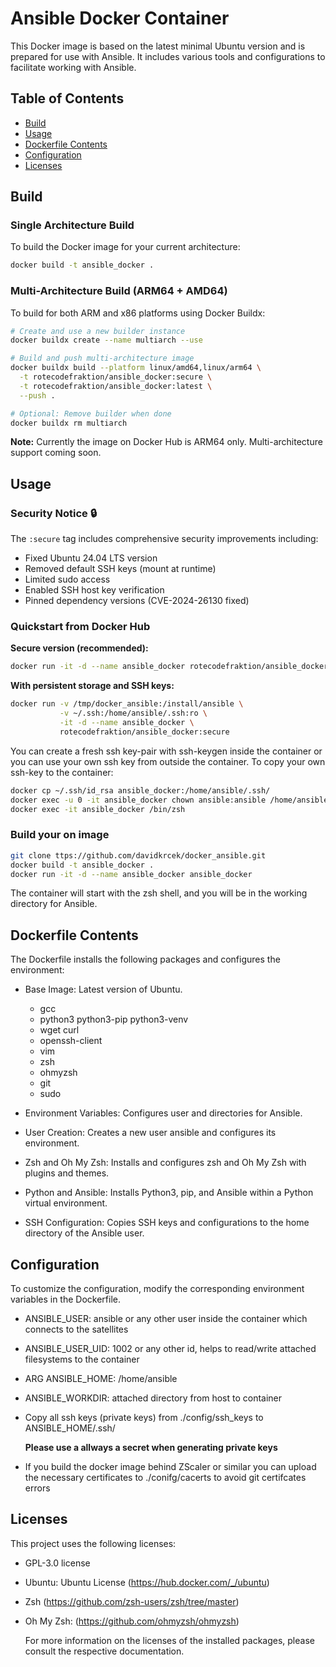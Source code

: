 # Ansible Docker Container

This Docker image is based on the latest minimal Ubuntu version and is prepared for use with Ansible.
It includes various tools and configurations to facilitate working with Ansible.

## Table of Contents

- [Build](#build)
- [Usage](#usage)
- [Dockerfile Contents](#dockerfile-contents)
- [Configuration](#configuration)
- [Licenses](#licenses)

## Build

### Single Architecture Build
To build the Docker image for your current architecture:

```bash
docker build -t ansible_docker .
```

### Multi-Architecture Build (ARM64 + AMD64)
To build for both ARM and x86 platforms using Docker Buildx:

```bash
# Create and use a new builder instance
docker buildx create --name multiarch --use

# Build and push multi-architecture image
docker buildx build --platform linux/amd64,linux/arm64 \
  -t rotecodefraktion/ansible_docker:secure \
  -t rotecodefraktion/ansible_docker:latest \
  --push .

# Optional: Remove builder when done
docker buildx rm multiarch
```

**Note:** Currently the image on Docker Hub is ARM64 only. Multi-architecture support coming soon.

## Usage

### Security Notice 🔒
The `:secure` tag includes comprehensive security improvements including:
- Fixed Ubuntu 24.04 LTS version
- Removed default SSH keys (mount at runtime)
- Limited sudo access
- Enabled SSH host key verification
- Pinned dependency versions (CVE-2024-26130 fixed)

### Quickstart from Docker Hub

**Secure version (recommended):**
```bash
docker run -it -d --name ansible_docker rotecodefraktion/ansible_docker:secure
```

**With persistent storage and SSH keys:**
```bash
docker run -v /tmp/docker_ansible:/install/ansible \
           -v ~/.ssh:/home/ansible/.ssh:ro \
           -it -d --name ansible_docker \
           rotecodefraktion/ansible_docker:secure
```

You can create a fresh ssh key-pair with ssh-keygen inside the container or you can use your own ssh key from outside the container. To copy your own ssh-key to the container:

```bash
docker cp ~/.ssh/id_rsa ansible_docker:/home/ansible/.ssh/
docker exec -u 0 -it ansible_docker chown ansible:ansible /home/ansible/.ssh/id_rsa
docker exec -it ansible_docker /bin/zsh
```

### Build your on image

```bash
git clone ttps://github.com/davidkrcek/docker_ansible.git
docker build -t ansible_docker .
docker run -it -d --name ansible_docker ansible_docker
```

The container will start with the zsh shell, and you will be in the working directory for Ansible.

## Dockerfile Contents

The Dockerfile installs the following packages and configures the environment:

- Base Image: Latest version of Ubuntu.

  - gcc
  - python3 python3-pip python3-venv
  - wget curl
  - openssh-client
  - vim
  - zsh
  - ohmyzsh
  - git
  - sudo

- Environment Variables: Configures user and directories for Ansible.
- User Creation: Creates a new user ansible and configures its environment.
- Zsh and Oh My Zsh: Installs and configures zsh and Oh My Zsh with plugins and themes.
- Python and Ansible: Installs Python3, pip, and Ansible within a Python virtual environment.
- SSH Configuration: Copies SSH keys and configurations to the home directory of the Ansible user.

## Configuration

To customize the configuration, modify the corresponding environment variables in the Dockerfile.

- ANSIBLE_USER: ansible or any other user inside the container which connects to the satellites
- ANSIBLE_USER_UID: 1002 or any other id, helps to read/write attached filesystems to the container
- ARG ANSIBLE_HOME: /home/ansible
- ANSIBLE_WORKDIR: attached directory from host to container

- Copy all ssh keys (private keys) from ./config/ssh_keys to ANSIBLE_HOME/.ssh/

  **Please use a allways a secret when generating private keys**

- If you build the docker image behind ZScaler or similar you can upload the necessary certificates to ./conifg/cacerts
  to avoid git certifcates errors

## Licenses

This project uses the following licenses:

- GPL-3.0 license
- Ubuntu: Ubuntu License (https://hub.docker.com/_/ubuntu)
- Zsh (https://github.com/zsh-users/zsh/tree/master)
- Oh My Zsh: (https://github.com/ohmyzsh/ohmyzsh)

  For more information on the licenses of the installed packages, please consult the respective documentation.
